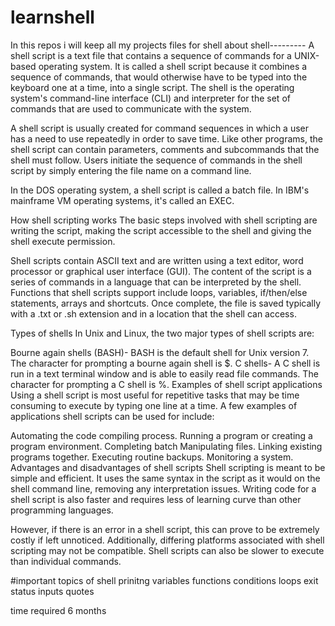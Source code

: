# learnshell
In this repos i will keep all my projects files for shell
about shell---------
A shell script is a text file that contains a sequence of commands for a UNIX-based operating system. It is called a shell script because it combines a sequence of commands, that would otherwise have to be typed into the keyboard one at a time, into a single script. The shell is the operating system's command-line interface (CLI) and interpreter for the set of commands that are used to communicate with the system.

A shell script is usually created for command sequences in which a user has a need to use repeatedly in order to save time. Like other programs, the shell script can contain parameters, comments and subcommands that the shell must follow. Users initiate the sequence of commands in the shell script by simply entering the file name on a command line.

In the DOS operating system, a shell script is called a batch file. In IBM's mainframe VM operating systems, it's called an EXEC.

How shell scripting works
The basic steps involved with shell scripting are writing the script, making the script accessible to the shell and giving the shell execute permission.

Shell scripts contain ASCII text and are written using a text editor, word processor or graphical user interface (GUI). The content of the script is a series of commands in a language that can be interpreted by the shell. Functions that shell scripts support include loops, variables, if/then/else statements, arrays and shortcuts. Once complete, the file is saved typically with a .txt or .sh extension and in a location that the shell can access.

Types of shells
In Unix and Linux, the two major types of shell scripts are:

Bourne again shells (BASH)- BASH is the default shell for Unix version 7. The character for prompting a bourne again shell is $.
C shells- A C shell is run in a text terminal window and is able to easily read file commands. The character for prompting a C shell is %.
Examples of shell script applications
Using a shell script is most useful for repetitive tasks that may be time consuming to execute by typing one line at a time. A few examples of applications shell scripts can be used for include:

Automating the code compiling process.
Running a program or creating a program environment.
Completing batch
Manipulating files.
Linking existing programs together.
Executing routine backups.
Monitoring a system.
Advantages and disadvantages of shell scripts
Shell scripting is meant to be simple and efficient. It uses the same syntax in the script as it would on the shell command line, removing any interpretation issues. Writing code for a shell script is also faster and requires less of learning curve than other programming languages.

However, if there is an error in a shell script, this can prove to be extremely costly if left unnoticed. Additionally, differing platforms associated with shell scripting may not be compatible. Shell scripts can also be slower to execute than individual commands.


#important topics of shell
prinitng
variables
functions
conditions
loops
exit status
inputs
quotes


time required 6 months